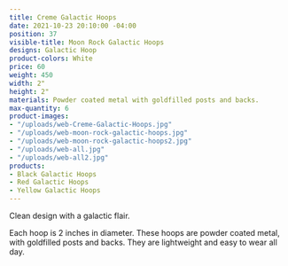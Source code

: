 ```yaml
---
title: Creme Galactic Hoops
date: 2021-10-23 20:10:00 -04:00
position: 37
visible-title: Moon Rock Galactic Hoops
designs: Galactic Hoop
product-colors: White
price: 60
weight: 450
width: 2"
height: 2"
materials: Powder coated metal with goldfilled posts and backs.
max-quantity: 6
product-images:
- "/uploads/web-Creme-Galactic-Hoops.jpg"
- "/uploads/web-moon-rock-galactic-hoops.jpg"
- "/uploads/web-moon-rock-galactic-hoops2.jpg"
- "/uploads/web-all.jpg"
- "/uploads/web-all2.jpg"
products:
- Black Galactic Hoops
- Red Galactic Hoops
- Yellow Galactic Hoops
---
```


Clean design with a galactic flair.

Each hoop is 2 inches in diameter. These hoops are powder coated metal, with goldfilled posts and backs. They are lightweight and easy to wear all day.